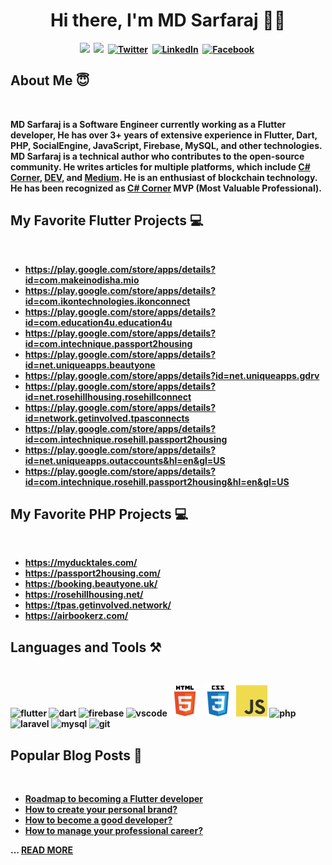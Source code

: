 <p>
  <h1 align="center"><b>Hi there, I'm MD Sarfaraj 👨‍💻 </h1>
</p>

<p align="center">
<a href="https://www.c-sharpcorner.com/members/md-sarfaraj"><img src="https://img.shields.io/badge/csharpcorner.com-ff9728?style=for-the-badge&logo=c-sharpcorner.com&logoColor=white alt="C# Corner" /></a>&nbsp;
<a href="https://dev.to/yourmdsarfaraj"><img src="https://img.shields.io/badge/dev.to-0A0A0A?style=for-the-badge&logo=dev.to&logoColor=white alt="Dev.to" /></a>&nbsp;
<a href="https://twitter.com/yourmdsarfaraj"><img src="https://img.shields.io/badge/Twitter-1DA1F2?style=for-the-badge&logo=twitter&logoColor=white" alt="Twitter" /></a>&nbsp;
<a href="https://www.linkedin.com/in/yourmdsarfaraj/"><img src="https://img.shields.io/badge/LinkedIn-0077B5?style=for-the-badge&logo=linkedin&logoColor=white" alt="LinkedIn" /></a>&nbsp;
<a href="https://www.facebook.com/yourmdsarfaraj/"><img src="https://img.shields.io/badge/Facebook-1877F2?style=for-the-badge&logo=facebook&logoColor=white" alt="Facebook" /></a>&nbsp;
</p>


<h2 align="left">About Me 😇</h2>
<br />
<p align="left">MD Sarfaraj is a Software Engineer currently working as a Flutter developer, He has over 3+ years of extensive experience in Flutter, Dart, PHP, SocialEngine, JavaScript, Firebase, MySQL, and other technologies. MD Sarfaraj is a technical author who contributes to the open-source community. He writes articles for multiple platforms, which include <a href="https://www.c-sharpcorner.com/members/md-sarfaraj">C# Corner</a>, <a href="https://dev.to/yourmdsarfaraj">DEV</a>, and <a href="https://medium.com/@yourmdsarfaraj">Medium</a>. He is an enthusiast of blockchain technology. He has been recognized as <a href="https://www.c-sharpcorner.com/">C# Corner</a> MVP (Most Valuable Professional).</p>

<h2 align="left">My Favorite Flutter Projects 💻</h2>
<br />

- https://play.google.com/store/apps/details?id=com.makeinodisha.mio
- https://play.google.com/store/apps/details?id=com.ikontechnologies.ikonconnect
- https://play.google.com/store/apps/details?id=com.education4u.education4u
- https://play.google.com/store/apps/details?id=com.intechnique.passport2housing
- https://play.google.com/store/apps/details?id=net.uniqueapps.beautyone
- https://play.google.com/store/apps/details?id=net.uniqueapps.gdrv
- https://play.google.com/store/apps/details?id=net.rosehillhousing.rosehillconnect
- https://play.google.com/store/apps/details?id=network.getinvolved.tpasconnects
- https://play.google.com/store/apps/details?id=com.intechnique.rosehill.passport2housing
- https://play.google.com/store/apps/details?id=net.uniqueapps.outaccounts&hl=en&gl=US
- https://play.google.com/store/apps/details?id=com.intechnique.rosehill.passport2housing&hl=en&gl=US

<h2 align="left">My Favorite PHP Projects 💻</h2> <br />

- https://myducktales.com/
- https://passport2housing.com/
- https://booking.beautyone.uk/
- https://rosehillhousing.net/
- https://tpas.getinvolved.network/
- https://airbookerz.com/

<h2 align="left">Languages and Tools ⚒️</h2>
<br />

<p align="left">
<img src="https://www.vectorlogo.zone/logos/flutterio/flutterio-ar21.svg" alt="flutter" width="100" height="50"/>
<img src="https://www.vectorlogo.zone/logos/dartlang/dartlang-icon.svg" alt="dart" width="50" height="50"/>
<img src="https://www.vectorlogo.zone/logos/firebase/firebase-icon.svg" alt="firebase" width="50" height="50"/>
<img src="https://www.vectorlogo.zone/logos/visualstudio_code/visualstudio_code-icon.svg" alt="vscode" width="50" height="50"/>
<img src="https://raw.githubusercontent.com/devicons/devicon/master/icons/html5/html5-original-wordmark.svg" alt="html" width="50" height="50"/>
<img src="https://raw.githubusercontent.com/devicons/devicon/master/icons/css3/css3-original-wordmark.svg" alt="css" width="50" height="50"/>
 <img src="https://raw.githubusercontent.com/github/explore/80688e429a7d4ef2fca1e82350fe8e3517d3494d/topics/javascript/javascript.png" alt="javascript" width="50" height="50"/>
<img src="https://www.vectorlogo.zone/logos/php/php-ar21.svg" alt="php" width="100" height="50"/>
<img src="https://www.vectorlogo.zone/logos/laravel/laravel-ar21.svg" alt="laravel" width="100" height="50"/>
  <img src="https://www.vectorlogo.zone/logos/mysql/mysql-ar21.svg" alt="mysql" width="100" height="50"/>
<img src="https://raw.githubusercontent.com/jmnote/z-icons/master/svg/git.svg" alt="git" width="50" height="50"/>
</p>

<h2 align="left">Popular Blog Posts 📕</h2>
<br />

- [Roadmap to becoming a Flutter developer](https://dev.to/this-is-learning/roadmap-to-becoming-a-flutter-developer-5c63)
- [How to create your personal brand?](https://dev.to/this-is-learning/how-to-create-your-personal-brand-1mp0)
- [How to become a good developer?](https://dev.to/this-is-learning/how-to-become-a-good-developer-7no)
- [How to manage your professional career?](https://dev.to/this-is-learning/how-to-manage-your-professional-career-5bf)

... [READ MORE](https://dev.to/yourmdsarfaraj)
